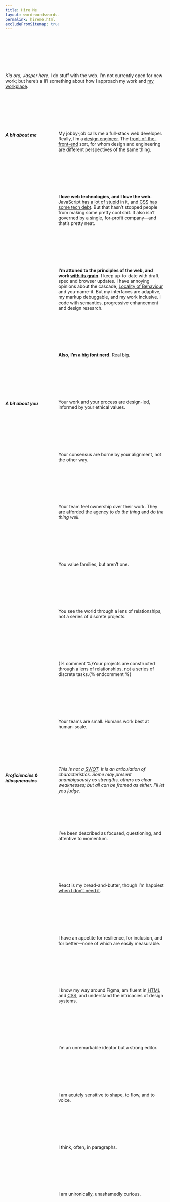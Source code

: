 ```yaml
---
title: Hire Me
layout: wordswordswords.liquid
permalink: hireme.html
excludeFromSitemap: true
---
```


<style>
	@scope {
		& {
			column-gap: var(--s0);
			display: grid;
			grid-template-columns: minmax(0, 1fr) minmax(0, 2fr);
		}
		h1,
		p:first-of-type {
			grid-column: 1 / -1;
		}
		h2,
		h2 + * {
			--flow-space: var(--s11);
		}
		h2 {
			font-family: var(--font-display);
			font-size: inherit;
			font-style: italic;
			font-variation-settings: 'opsz' 16;
			line-height: inherit;
		}
		p {
			grid-column-start: 2;
		}
	}
</style>

_Kia ora, Jasper here._ I do stuff with the web. I’m not currently open for new
work; but here’s a li’l something about how I approach my work and
<a href="https://bes.au" rel="external" target="_blank">my workplace</a>.

## A bit about me

My jobby-job calls me a full-stack web developer. Really, I’m a
<a href="https://maggieappleton.com/design-engineers" rel="external" target="_blank">design
engineer</a>. The
<a href="https://bradfrost.com/blog/post/front-of-the-front-end-and-back-of-the-front-end-web-development" rel="external" target="_blank">front-of-the-front-end</a>
sort, for whom design and engineering are different perspectives of the same
thing.

**I love web technologies, and I love the web.** JavaScript
<a href="https://www.jwz.org/blog/2010/10/every-day-i-learn-something-new-and-stupid/#comment-1020" rel="external" target="_blank">has
a lot of stupid</a> in it, and <abbr title="Cascading Style Sheets">CSS</abbr>
<a href="https://github.com/jensimmons/cssremedy" rel="external" target="_blank">has
some tech debt</a>. But that hasn’t stopped people from making some pretty cool
shit. It also isn’t governed by a single, for-profit company—and that’s pretty
neat.

**I’m attuned to the principles of the web, and work
<a href="https://frankchimero.com/blog/2015/the-webs-grain" rel="external" target="_blank">with
its grain</a>.** I keep up-to-date with draft, spec and browser updates. I have
annoying opinions about the cascade,
<a href="https://htmx.org/essays/locality-of-behaviour" rel="external" target="_blank">Locality
of Behaviour</a> and you-name-it. But my interfaces are adaptive, my markup
debuggable, and my work inclusive. I code with semantics, progressive
enhancement and design research.

**Also, I’m a big font nerd.** Real big.

## A bit about you

Your work and your process are design-led, informed by your ethical values.

Your consensus are borne by your alignment, not the other way.

Your team feel ownership over their work. They are afforded the agency to _do
the thing_ and _do the thing well_.

You value families, but aren’t one.

You see the world through a lens of relationships, not a series of discrete
projects.

{% comment %}Your projects are constructed through a lens of relationships, not
a series of discrete tasks.{% endcomment %}

Your teams are small. Humans work best at human-scale.

## Proficiencies & idiosyncrasies

<aside style="color: var(--color-fg-2); font-style: italic;">
This is not a
<abbr title="strengths, weaknesses, opportunities & threats">SWOT</abbr>. It is
an articulation of characteristics. Some may present unambiguously as strengths,
others as clear weaknesses; but all can be framed as either. I’ll let you judge.
</aside>

I’ve been described as focused, questioning, and attentive to momentum.

React is my bread-and-butter, though I’m happiest
<a href="https://www.w3.org/DesignIssues/Principles.html#PLP" rel="external" target="_blank">when
I don’t need it</a>.

I have an appetite for resilience, for inclusion, and for better&mdash;none of
which are easily measurable.

I know my way around Figma, am fluent in
<abbr title="Hypertext Markup Language">HTML</abbr> and
<abbr title="Cascading Style Sheets">CSS</abbr>, and understand the intricacies
of design systems.

I’m an unremarkable ideator but a strong editor.

I am acutely sensitive to shape, to flow, and to voice.

I think, often, in paragraphs.

I am unironically, unashamedly curious.
